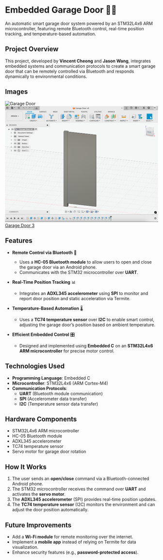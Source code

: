 # Embedded Garage Door 🚪🤖  

An automatic smart garage door system powered by an STM32L4x6 ARM microcontroller, featuring remote Bluetooth control, real-time position tracking, and temperature-based automation.  

## Project Overview  

This project, developed by **Vincent Cheong** and **Jason Wang**, integrates embedded systems and communication protocols to create a smart garage door that can be remotely controlled via Bluetooth and responds dynamically to environmental conditions.  

## Images
![Garage Door](public/garage-door.png)
![Garage Door 2](public/garage-door2.png)
[Garage Door 3](public/garage-door3.jpeg)

## Features  

- **Remote Control via Bluetooth** 📲  
  - Uses a **HC-05 Bluetooth module** to allow users to open and close the garage door via an Android phone.  
  - Communicates with the STM32 microcontroller over **UART**.  

- **Real-Time Position Tracking** 📊  
  - Integrates an **ADXL345 accelerometer** using **SPI** to monitor and report door position and static acceleration via Termite.  

- **Temperature-Based Automation** 🌡️  
  - Uses a **TC74 temperature sensor** over **I2C** to enable smart control, adjusting the garage door’s position based on ambient temperature.  

- **Efficient Embedded Control** 🎛️  
  - Designed and implemented using **Embedded C** on an **STM32L4x6 ARM microcontroller** for precise motor control.  

## Technologies Used  

- **Programming Language**: Embedded C  
- **Microcontroller**: STM32L4x6 (ARM Cortex-M4)  
- **Communication Protocols**:  
  - **UART** (Bluetooth module communication)  
  - **SPI** (Accelerometer data transfer)  
  - **I2C** (Temperature sensor data transfer)  

## Hardware Components  

- STM32L4x6 ARM microcontroller  
- HC-05 Bluetooth module  
- ADXL345 accelerometer  
- TC74 temperature sensor  
- Servo motor for garage door rotation  

## How It Works  

1. The user sends an **open/close** command via a Bluetooth-connected Android phone.  
2. The STM32 microcontroller receives the command over **UART** and activates the **servo motor**.  
3. The **ADXL345 accelerometer** (SPI) provides real-time position updates.  
4. The **TC74 temperature sensor** (I2C) monitors the environment and can adjust the door position automatically.  

## Future Improvements  

- Add a **Wi-Fi module** for remote monitoring over the internet.  
- Implement a **mobile app** instead of relying on Termite for data visualization.  
- Enhance security features (e.g., **password-protected access**). 